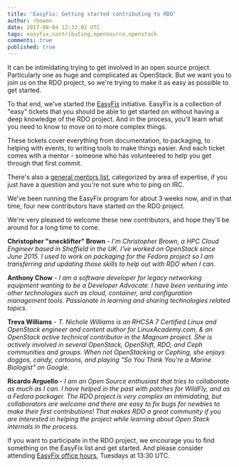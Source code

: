 ```yaml
---
title: 'EasyFix: Getting started contributing to RDO'
author: rbowen
date: 2017-08-04 12:32:02 UTC
tags: easyfix,contributing,opensource,openstack
comments: true
published: true
---
```


It can be intimidating trying to get involved in an open source project. Particularly one as huge and complicated as OpenStack. But we want you to join us on the RDO project, so we're trying to make it as easy as possible to get started.

To that end, we've started the [EasyFix](https://github.com/redhat-openstack/easyfix) initiative. EasyFix is a collection of "easy" tickets that you should be able to get started on without having a deep knowledge of the RDO project. And in the process, you'll learn what you need to know to move on to more complex things.

These tickets cover everything from documentation, to packaging, to helping with events, to writing tools to make things easier. And each ticket comes with a mentor - someone who has volunteered to help you get through that first commit.

There's also a [general mentors list](https://www.rdoproject.org/contribute/mentors/), categorized by area of expertise, if you just have a question and you're not sure who to ping on IRC.

We've been running the EasyFix program for about 3 weeks now, and in that time, four new contributors have started on the RDO project.

We're very pleased to welcome these new contributors, and hope they'll be around for a long time to come.

**Christopher "snecklifter" Brown** - *I'm Christopher Brown, a HPC Cloud Engineer based in Sheffield in the UK. I've worked on OpenStack since June 2015. I used to work on packaging for the Fedora project so I am transferring and updating those skills to help out with RDO when I can.*

**Anthony Chow** - *I am a software developer for legacy networking equipment wanting to be a Developer Advocate.  I have been venturing into other technologies such as cloud, container, and configuration management tools.  Passionate in learning and sharing technologies related topics.*

**Treva Williams** - *T. Nichole Williams is an RHCSA 7 Certified Linux and OpenStack engineer and content author for LinuxAcademy.com, & an OpenStack active technical contributor in the Magnum project. She is actively involved in several OpenStack, OpenShift, RDO, and Ceph communities and groups. When not OpenStacking or Cephing, she enjoys doggos, candy, cartoons, and playing "So You Think You're a Marine Biologist" on Google.*

**Ricardo Arguello** - *I am an Open Source enthusiast that tries to collaborate as much as I can. I have helped in the past with patches for WildFly, and as a Fedora packager. The RDO project is very complex an intimidating, but collaborators are welcome and there are easy to fix bugs for newbies to make their first contributions! That makes RDO a great community if you are interested in helping the project while learning about Open Stack internals in the process.*

If you want to participate in the RDO project, we encourage you to find something on the EasyFix list and get started. And please consider attending [EasyFix office hours](https://review.rdoproject.org/etherpad/p/rdo-office-hour-easyfixes), Tuesdays at 13:30 UTC.

